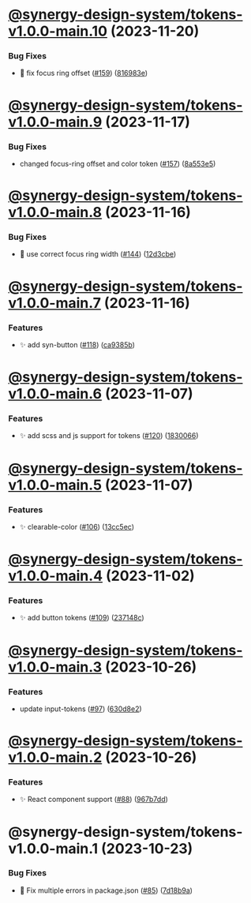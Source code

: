 # [@synergy-design-system/tokens-v1.0.0-main.10](https://github.com/SickDesignSystem/synergy/compare/tokens/1.0.0-main.9...tokens/1.0.0-main.10) (2023-11-20)


### Bug Fixes

* 🐛 fix focus ring offset ([#159](https://github.com/SickDesignSystem/synergy/issues/159)) ([816983e](https://github.com/SickDesignSystem/synergy/commit/816983ed01d22c5aa0bda18892e399d26462b1ef))

# [@synergy-design-system/tokens-v1.0.0-main.9](https://github.com/SickDesignSystem/synergy/compare/tokens/1.0.0-main.8...tokens/1.0.0-main.9) (2023-11-17)


### Bug Fixes

* changed focus-ring offset and color token ([#157](https://github.com/SickDesignSystem/synergy/issues/157)) ([8a553e5](https://github.com/SickDesignSystem/synergy/commit/8a553e53ca31e3ac5fa44c176fbeec5797cf37a9))

# [@synergy-design-system/tokens-v1.0.0-main.8](https://github.com/SickDesignSystem/synergy/compare/tokens/1.0.0-main.7...tokens/1.0.0-main.8) (2023-11-16)


### Bug Fixes

* 🐛 use correct focus ring width ([#144](https://github.com/SickDesignSystem/synergy/issues/144)) ([12d3cbe](https://github.com/SickDesignSystem/synergy/commit/12d3cbe9241a4edca0afabc20dad74cd9874d3b0))

# [@synergy-design-system/tokens-v1.0.0-main.7](https://github.com/SickDesignSystem/synergy/compare/tokens/1.0.0-main.6...tokens/1.0.0-main.7) (2023-11-16)


### Features

* ✨ add syn-button ([#118](https://github.com/SickDesignSystem/synergy/issues/118)) ([ca9385b](https://github.com/SickDesignSystem/synergy/commit/ca9385beef3f868679d51088d3fa372423277223))

# [@synergy-design-system/tokens-v1.0.0-main.6](https://github.com/SickDesignSystem/synergy/compare/tokens/1.0.0-main.5...tokens/1.0.0-main.6) (2023-11-07)


### Features

* ✨ add scss and js support for tokens ([#120](https://github.com/SickDesignSystem/synergy/issues/120)) ([1830066](https://github.com/SickDesignSystem/synergy/commit/1830066b12a061013a4fb67adaf0856de11f5e9a))

# [@synergy-design-system/tokens-v1.0.0-main.5](https://github.com/SickDesignSystem/synergy/compare/tokens/1.0.0-main.4...tokens/1.0.0-main.5) (2023-11-07)


### Features

* ✨ clearable-color ([#106](https://github.com/SickDesignSystem/synergy/issues/106)) ([13cc5ec](https://github.com/SickDesignSystem/synergy/commit/13cc5ecd0a9f4776dae711c78a3d9e40a0d930e8))

# [@synergy-design-system/tokens-v1.0.0-main.4](https://github.com/SickDesignSystem/synergy/compare/tokens/1.0.0-main.3...tokens/1.0.0-main.4) (2023-11-02)


### Features

* ✨ add button tokens ([#109](https://github.com/SickDesignSystem/synergy/issues/109)) ([237148c](https://github.com/SickDesignSystem/synergy/commit/237148ccf64be74fc3721dc5381010c5495890f8))

# [@synergy-design-system/tokens-v1.0.0-main.3](https://github.com/SickDesignSystem/synergy/compare/tokens/1.0.0-main.2...tokens/1.0.0-main.3) (2023-10-26)


### Features

* update input-tokens ([#97](https://github.com/SickDesignSystem/synergy/issues/97)) ([630d8e2](https://github.com/SickDesignSystem/synergy/commit/630d8e25b053daae1c78944e5e56577aead1a6c2))

# [@synergy-design-system/tokens-v1.0.0-main.2](https://github.com/SickDesignSystem/synergy/compare/tokens/1.0.0-main.1...tokens/1.0.0-main.2) (2023-10-26)


### Features

* ✨ React component support ([#88](https://github.com/SickDesignSystem/synergy/issues/88)) ([967b7dd](https://github.com/SickDesignSystem/synergy/commit/967b7ddce3f2e1f6a1c55898c1368f0560947101))

# @synergy-design-system/tokens-v1.0.0-main.1 (2023-10-23)


### Bug Fixes

* 🤔 Fix multiple errors in package.json ([#85](https://github.com/SickDesignSystem/synergy/issues/85)) ([7d18b9a](https://github.com/SickDesignSystem/synergy/commit/7d18b9a43c836a33f9f1beaefd18c4c2abf937c4))
